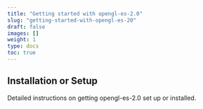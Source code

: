 ```yaml
---
title: "Getting started with opengl-es-2.0"
slug: "getting-started-with-opengl-es-20"
draft: false
images: []
weight: 1
type: docs
toc: true
---
```


## Installation or Setup
Detailed instructions on getting opengl-es-2.0 set up or installed.

